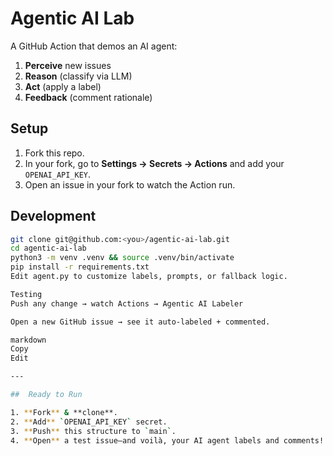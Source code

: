 # Agentic AI Lab

A GitHub Action that demos an AI agent:

1. **Perceive** new issues  
2. **Reason** (classify via LLM)  
3. **Act** (apply a label)  
4. **Feedback** (comment rationale)

## Setup

1. Fork this repo.  
2. In your fork, go to **Settings → Secrets → Actions** and add your `OPENAI_API_KEY`.  
3. Open an issue in your fork to watch the Action run.

## Development

```bash
git clone git@github.com:<you>/agentic-ai-lab.git
cd agentic-ai-lab
python3 -m venv .venv && source .venv/bin/activate
pip install -r requirements.txt
Edit agent.py to customize labels, prompts, or fallback logic.

Testing
Push any change → watch Actions → Agentic AI Labeler

Open a new GitHub issue → see it auto-labeled + commented.

markdown
Copy
Edit

---

##  Ready to Run

1. **Fork** & **clone**.  
2. **Add** `OPENAI_API_KEY` secret.  
3. **Push** this structure to `main`.  
4. **Open** a test issue—and voilà, your AI agent labels and comments!